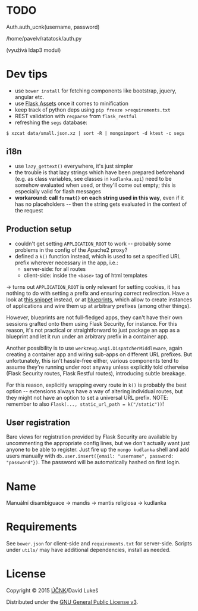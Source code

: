 # TODO

Auth.auth_ucnk(username, password)

/home/pavelv/ratatosk/auth.py

(využívá ldap3 modul)

# Dev tips

- use `bower install` for fetching components like bootstrap, jquery, angular
  etc.
- use [Flask Assets](http://flask-assets.readthedocs.org/en/latest/) once it
  comes to minification
- keep track of python deps using `pip freeze >requirements.txt`
- REST validation with `reqparse` from `flask_restful`
- refreshing the `segs` database:

```
$ xzcat data/small.json.xz | sort -R | mongoimport -d ktest -c segs
```

## i18n

- use `lazy_gettext()` everywhere, it's just simpler
- the trouble is that lazy strings which have been prepared beforehand (e.g. as
  class variables, see classes in `kudlanka.api`) need to be somehow evaluated
  when used, or they'll come out empty; this is especially valid for flash
  messages
- **workaround: call `format()` on each string used in this way**, even if it
  has no placeholders -- then the string gets evaluated in the context of the
  request

## Production setup

- couldn't get setting `APPLICATION_ROOT` to work -- probably some problems in
  the config of the Apache2 proxy?
- defined a `k()` function instead, which is used to set a specified URL prefix
  wherever necessary in the app, i.e.:
  - server-side: for all routes
  - client-side: inside the `<base>` tag of html templates

→ turns out `APPLICATION_ROOT` is only relevant for setting cookies, it has
nothing to do with setting a prefix and ensuring correct redirection. Have a
look at [this snippet](http://flask.pocoo.org/snippets/35/) instead, or at
[blueprints](http://flask.pocoo.org/docs/0.10/blueprints/), which allow to
create instances of applications and wire them up at arbitrary prefixes (among
other things).

However, blueprints are not full-fledged apps, they can't have their own
sessions grafted onto them using Flask Security, for instance. For this reason,
it's not practical or straightforward to just package an app as a blueprint and
let it run under an arbitrary prefix in a container app.

Another possibility is to use `werkzeug.wsgi.DispatcherMiddleware`, again
creating a container app and wiring sub-apps on different URL prefixes. But
unfortunately, this isn't hassle-free either, various components tend to assume
they're running under root anyway unless explicitly told otherwise (Flask
Security routes, Flask Restful routes), introducing subtle breakage.

For this reason, explicitly wrapping every route in `k()` is probably the best
option -- extensions always have a way of altering individual routes, but they
might not have an option to set a universal URL prefix. NOTE: remember to also
`Flask(..., static_url_path = k("/static"))`!

## User registration

Bare views for registration provided by Flask Security are available by
uncommenting the appropriate config lines, but we don't actually want just
anyone to be able to register. Just fire up the `mongo kudlanka` shell and add
users manually with `db.user.insert({email: "username", password:
"password"})`. The password will be automatically hashed on first login.

# Name

Manuální disambiguace → mandis → mantis religiosa → kudlanka

# Requirements

See `bower.json` for client-side and `requirements.txt` for
server-side. Scripts under `utils/` may have additional dependencies, install
as needed.

# License

Copyright © 2015 [ÚČNK](http://korpus.cz)/David Lukeš

Distributed under the
[GNU General Public License v3](http://www.gnu.org/licenses/gpl-3.0.en.html).
